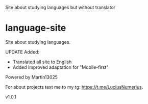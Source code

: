 Site about studying languages but without translator
# language-site
Site about studying languages. 

UPDATE
Added:
  + Translated all site to English
  + Added improved adaptation for "Mobile-first"

Powered by Martin13025

For about projects text me to my tg: https://t.me/LuciusNumerius.

v1.0.1
